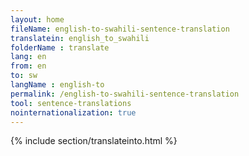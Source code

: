 ```yaml
---
layout: home
fileName: english-to-swahili-sentence-translation
translatein: english_to_swahili
folderName : translate
lang: en
from: en
to: sw
langName : english-to
permalink: /english-to-swahili-sentence-translation
tool: sentence-translations
nointernationalization: true
---
```

{% include section/translateinto.html %}
